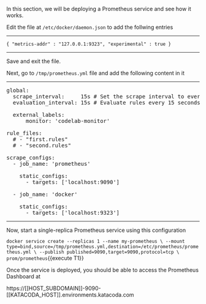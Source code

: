 In this section, we will be deploying a Prometheus service and see how it works.

Edit the file at `/etc/docker/daemon.json` to add the follwing entries

___
`{
  "metrics-addr" : "127.0.0.1:9323",
  "experimental" : true
}`
___

Save and exit the file.


Next, go to `/tmp/prometheus.yml` file and add the following content in it

___
<pre>
global:
  scrape_interval:     15s # Set the scrape interval to every 15 seconds. Default is every 1 minute.
  evaluation_interval: 15s # Evaluate rules every 15 seconds. The default is every 1 minute.

  external_labels:
      monitor: 'codelab-monitor'

rule_files:
  # - "first.rules"
  # - "second.rules"

scrape_configs:
  - job_name: 'prometheus'

    static_configs:
      - targets: ['localhost:9090']

  - job_name: 'docker'

    static_configs:
      - targets: ['localhost:9323']
</pre>
___

Now, start a single-replica Prometheus service using this configuration

`docker service create --replicas 1 --name my-prometheus \
    --mount type=bind,source=/tmp/prometheus.yml,destination=/etc/prometheus/prometheus.yml \
    --publish published=9090,target=9090,protocol=tcp \
    prom/prometheus`{{execute T1}}


Once the service is deployed, you should be able to access the Prometheus Dashboard at 

https://[[HOST_SUBDOMAIN]]-9090-[[KATACODA_HOST]].environments.katacoda.com
